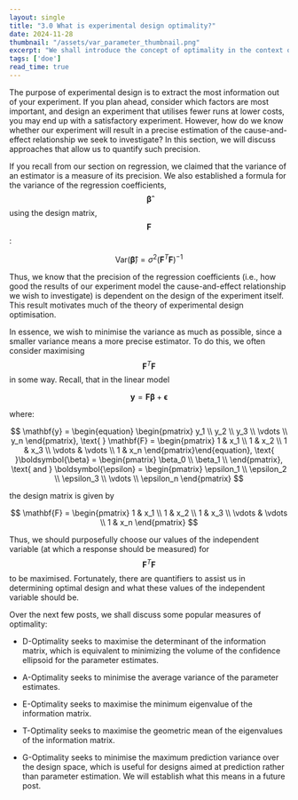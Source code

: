 ```yaml
---
layout: single
title: "3.0 What is experimental design optimality?"
date: 2024-11-28
thumbnail: "/assets/var_parameter_thumbnail.png"
excerpt: "We shall introduce the concept of optimality in the context of experimental design and discuss its importance."
tags: ['doe']
read_time: true
---
```

<script src="https://polyfill.io/v3/polyfill.min.js?features=es6"></script>
<script id="MathJax-script" async src="https://cdn.jsdelivr.net/npm/mathjax@3/es5/tex-mml-chtml.js"></script>
<script type="text/javascript" async
  src="https://cdnjs.cloudflare.com/ajax/libs/mathjax/2.7.7/MathJax.js?config=TeX-MML-AM_CHTML">
</script>

The purpose of experimental design is to extract the most information out of your experiment. If you plan ahead, consider which factors are most important, and design an experiment that utilises fewer runs at lower costs, you may end up with a satisfactory experiment. However, how do we know whether our experiment will result in a precise estimation of the cause-and-effect relationship we seek to investigate? In this section, we will discuss approaches that allow us to quantify such precision.

If you recall from our section on regression, we claimed that the variance of an estimator is a measure of its precision. We also established a formula for the variance of the regression coefficients, $$\boldsymbol{\hat{\beta}}$$ using the design matrix, $$\mathbf{F}$$:

$$
\text{Var}(\boldsymbol{\hat{\beta}}) = \sigma^2 \left(\mathbf{F}^T \mathbf{F}\right)^{-1}
$$

Thus, we know that the precision of the regression coefficients (i.e., how good the results of our experiment model the cause-and-effect relationship we wish to investigate) is dependent on the design of the experiment itself. This result motivates much of the theory of experimental design optimisation.

In essence, we wish to minimise the variance as much as possible, since a smaller variance means a more precise estimator. To do this, we often consider maximising $$\mathbf{F}^T \mathbf{F}$$ in some way. Recall, that in the linear model

$$
\begin{equation}
\mathbf{y} = \mathbf{F} \boldsymbol{\beta} + \boldsymbol{\epsilon}
\end{equation}
$$

where:

$$
\mathbf{y} = \begin{equation}
\begin{pmatrix}
y_1 \\
y_2 \\
y_3 \\
\vdots \\
y_n
\end{pmatrix}, \text{      } \mathbf{F} = \begin{pmatrix}
1 & x_1 \\
1 & x_2 \\
1 & x_3 \\
\vdots & \vdots \\
1 & x_n
\end{pmatrix}\end{equation}, \text{      }\boldsymbol{\beta} = \begin{pmatrix}
\beta_0 \\
\beta_1 \\
\end{pmatrix}, \text{   and   } \boldsymbol{\epsilon} = \begin{pmatrix}
\epsilon_1 \\
\epsilon_2 \\
\epsilon_3 \\
\vdots \\
\epsilon_n
\end{pmatrix}
$$

the design matrix is given by

$$
\mathbf{F} = \begin{pmatrix}
1 & x_1 \\
1 & x_2 \\
1 & x_3 \\
\vdots & \vdots \\
1 & x_n
\end{pmatrix}
$$

Thus, we should purposefully choose our values of the independent variable (at which a response should be measured) for $$\mathbf{F}^T \mathbf{F}$$ to be maximised. Fortunately, there are quantifiers to assist us in determining optimal design and what these values of the independent variable should be.

Over the next few posts, we shall discuss some popular measures of optimality:

- D-Optimality seeks to maximise the determinant of the information matrix, which is equivalent to minimizing the volume of the confidence ellipsoid for the parameter estimates.
  
- A-Optimality seeks to minimise the average variance of the parameter estimates.

- E-Optimality seeks to maximise the minimum eigenvalue of the information matrix.

- T-Optimality seeks to maximise the geometric mean of the eigenvalues of the information matrix.

- G-Optimality seeks to minimise the maximum prediction variance over the design space, which is useful for designs aimed at prediction rather than parameter estimation. We will establish what this means in a future post.


